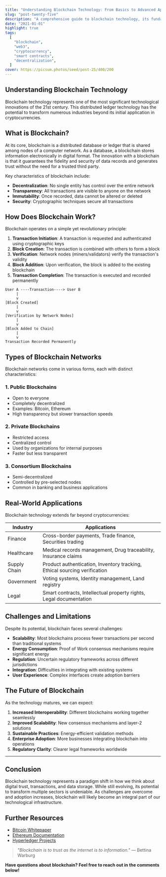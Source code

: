 ```yaml
---
title: "Understanding Blockchain Technology: From Basics to Advanced Applications"
slug: "post-twenty-five"
description: "A comprehensive guide to blockchain technology, its fundamental concepts, and real-world applications"
date: "2021-01-01"
highlight: true
tags:
  [
    "blockchain",
    "web3",
    "cryptocurrency",
    "smart contracts",
    "decentralization",
  ]
cover: https://picsum.photos/seed/post-25/400/200
---
```


## Understanding Blockchain Technology

Blockchain technology represents one of the most significant technological innovations of the 21st century. This distributed ledger technology has the potential to transform numerous industries beyond its initial application in cryptocurrencies.

## What is Blockchain?

At its core, blockchain is a distributed database or ledger that is shared among nodes of a computer network. As a database, a blockchain stores information electronically in digital format. The innovation with a blockchain is that it guarantees the fidelity and security of data records and generates trust without the need for a trusted third party.

Key characteristics of blockchain include:

- **Decentralization**: No single entity has control over the entire network
- **Transparency**: All transactions are visible to anyone on the network
- **Immutability**: Once recorded, data cannot be altered or deleted
- **Security**: Cryptographic techniques secure all transactions

## How Does Blockchain Work?

Blockchain operates on a simple yet revolutionary principle:

1. **Transaction Initiation**: A transaction is requested and authenticated using cryptographic keys
2. **Block Creation**: The transaction is combined with others to form a block
3. **Verification**: Network nodes (miners/validators) verify the transaction's validity
4. **Block Addition**: Upon verification, the block is added to the existing blockchain
5. **Transaction Completion**: The transaction is executed and recorded permanently

```
User A ----Transaction----> User B
     |
     v
[Block Created]
     |
     v
[Verification by Network Nodes]
     |
     v
[Block Added to Chain]
     |
     v
Transaction Recorded Permanently
```

## Types of Blockchain Networks

Blockchain networks come in various forms, each with distinct characteristics:

### 1. Public Blockchains

- Open to everyone
- Completely decentralized
- Examples: Bitcoin, Ethereum
- High transparency but slower transaction speeds

### 2. Private Blockchains

- Restricted access
- Centralized control
- Used by organizations for internal purposes
- Faster but less transparent

### 3. Consortium Blockchains

- Semi-decentralized
- Controlled by pre-selected nodes
- Common in banking and business applications

## Real-World Applications

Blockchain technology extends far beyond cryptocurrencies:

| Industry     | Applications                                                              |
| ------------ | ------------------------------------------------------------------------- |
| Finance      | Cross-border payments, Trade finance, Securities trading                  |
| Healthcare   | Medical records management, Drug traceability, Insurance claims           |
| Supply Chain | Product authentication, Inventory tracking, Ethical sourcing verification |
| Government   | Voting systems, Identity management, Land registry                        |
| Legal        | Smart contracts, Intellectual property rights, Legal documentation        |

## Challenges and Limitations

Despite its potential, blockchain faces several challenges:

- **Scalability**: Most blockchains process fewer transactions per second than traditional systems
- **Energy Consumption**: Proof of Work consensus mechanisms require significant energy
- **Regulation**: Uncertain regulatory frameworks across different jurisdictions
- **Integration**: Difficulties in integrating with existing systems
- **User Experience**: Complex interfaces create adoption barriers

## The Future of Blockchain

As the technology matures, we can expect:

1. **Increased Interoperability**: Different blockchains working together seamlessly
2. **Improved Scalability**: New consensus mechanisms and layer-2 solutions
3. **Sustainable Practices**: Energy-efficient validation methods
4. **Enterprise Adoption**: More businesses integrating blockchain into operations
5. **Regulatory Clarity**: Clearer legal frameworks worldwide

---

## Conclusion

Blockchain technology represents a paradigm shift in how we think about digital trust, transactions, and data storage. While still evolving, its potential to transform multiple sectors is undeniable. As challenges are overcome and adoption increases, blockchain will likely become an integral part of our technological infrastructure.

## Further Resources

- [Bitcoin Whitepaper](https://bitcoin.org/bitcoin.pdf)
- [Ethereum Documentation](https://ethereum.org/en/developers/docs/)
- [Hyperledger Projects](https://www.hyperledger.org/use)

> _"Blockchain is to trust as the internet is to information."_ — Bettina Warburg

**Have questions about blockchain? Feel free to reach out in the comments below!**
